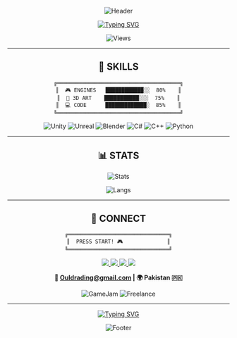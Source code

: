 <div align="center">

![Header](https://capsule-render.vercel.app/api?type=waving&color=gradient&customColorList=12,20,6,17,11&height=180&section=header&text=SAI%20OULDRADING&fontSize=60&fontColor=fff&animation=twinkling&fontAlignY=35)

[![Typing SVG](https://readme-typing-svg.demolab.com?font=Press+Start+2P&size=14&duration=2000&pause=500&color=FF006E&center=true&vCenter=true&width=600&lines=🎮+GAME+DEVELOPER;🎨+3D+ARTIST;💻+C%23+|+C%2B%2B+CODER;⚡+UNITY+|+UNREAL+PRO)](https://git.io/typing-svg)

![Views](https://komarev.com/ghpvc/?username=saiouldrading&color=blueviolet&style=flat-square)

</div>

---

<div align="center">

## 💫 SKILLS

```
╔═══════════════════════════════════════╗
║  🎮 ENGINES   ████████████░░  80%    ║
║  🎨 3D ART    ███████████░░░  75%    ║
║  💻 CODE      █████████████░  85%    ║
╚═══════════════════════════════════════╝
```

![Unity](https://img.shields.io/badge/UNITY-000000?style=for-the-badge&logo=unity&logoColor=white)
![Unreal](https://img.shields.io/badge/UNREAL-0E1128?style=for-the-badge&logo=unrealengine&logoColor=white)
![Blender](https://img.shields.io/badge/BLENDER-F5792A?style=for-the-badge&logo=blender&logoColor=white)
![C#](https://img.shields.io/badge/C%23-239120?style=for-the-badge&logo=csharp&logoColor=white)
![C++](https://img.shields.io/badge/C++-00599C?style=for-the-badge&logo=cplusplus&logoColor=white)
![Python](https://img.shields.io/badge/PYTHON-3776AB?style=for-the-badge&logo=python&logoColor=white)

</div>

---

<div align="center">

## 📊 STATS

![Stats](https://github-readme-stats.vercel.app/api?username=saiouldrading&show_icons=true&theme=radical&border_color=ff006e&bg_color=0d1117&title_color=ff006e&icon_color=00d9ff&text_color=ffffff&hide=contribs)

![Langs](https://github-readme-stats.vercel.app/api/top-langs/?username=saiouldrading&layout=compact&theme=radical&border_color=00d9ff&bg_color=0d1117&title_color=00d9ff)

</div>

---

<div align="center">

## 🤝 CONNECT

```
╔════════════════════════════════╗
║  PRESS START! 🎮              ║
╚════════════════════════════════╝
```

<a href="https://www.linkedin.com/in/muhammad-saim-a26349358/">
<img src="https://img.shields.io/badge/LINKEDIN-0077B5?style=for-the-badge&logo=linkedin&logoColor=white"/>
</a>
<a href="https://www.instagram.com/saimk.k18/">
<img src="https://img.shields.io/badge/INSTAGRAM-E4405F?style=for-the-badge&logo=instagram&logoColor=white"/>
</a>
<a href="mailto:Ouldrading@gmail.com">
<img src="https://img.shields.io/badge/EMAIL-D14836?style=for-the-badge&logo=gmail&logoColor=white"/>
</a>
<a href="https://github.com/saiouldrading">
<img src="https://img.shields.io/badge/GITHUB-181717?style=for-the-badge&logo=github&logoColor=white"/>
</a>

**📧 Ouldrading@gmail.com | 🌍 Pakistan 🇵🇰**

![GameJam](https://img.shields.io/badge/🎮_GAME_JAMS-READY-00D9FF?style=flat-square)
![Freelance](https://img.shields.io/badge/💼_FREELANCE-AVAILABLE-FFD700?style=flat-square)

</div>

---

<div align="center">

[![Typing SVG](https://readme-typing-svg.demolab.com?font=Press+Start+2P&size=11&duration=3000&pause=1000&color=FFD700&center=true&vCenter=true&width=500&lines=LET'S+BUILD+EPIC+GAMES!+🚀;OPEN+FOR+COLLABORATION!+✨)](https://git.io/typing-svg)

![Footer](https://capsule-render.vercel.app/api?type=waving&color=gradient&customColorList=12,20,6,17,11&height=100&section=footer)

</div>
